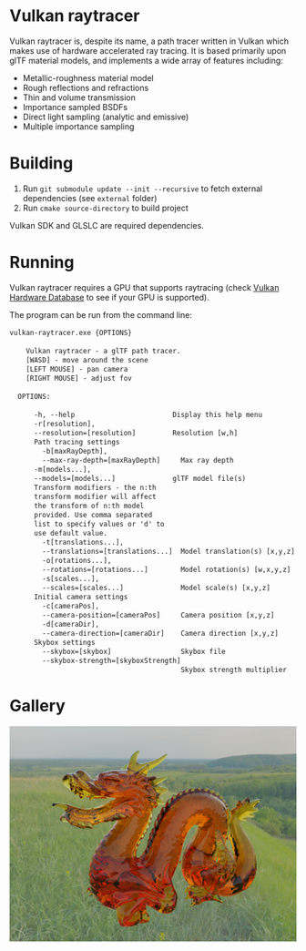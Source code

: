 # Vulkan raytracer
Vulkan raytracer is, despite its name, a path tracer written in Vulkan which makes use of hardware accelerated ray tracing. It is based primarily upon glTF material models, and implements a wide array of features including:
- Metallic-roughness material model
- Rough reflections and refractions
- Thin and volume transmission
- Importance sampled BSDFs
- Direct light sampling (analytic and emissive)
- Multiple importance sampling

# Building
1. Run `git submodule update --init --recursive` to fetch external dependencies (see `external` folder)
2. Run `cmake source-directory` to build project

Vulkan SDK and GLSLC are required dependencies.

# Running
Vulkan raytracer requires a GPU that supports raytracing (check [Vulkan Hardware Database](https://vulkan.gpuinfo.org/listdevices.php) to see if your GPU is supported).

The program can be run from the command line:

```
vulkan-raytracer.exe {OPTIONS}

    Vulkan raytracer - a glTF path tracer.
    [WASD] - move around the scene
    [LEFT MOUSE] - pan camera
    [RIGHT MOUSE] - adjust fov

  OPTIONS:

      -h, --help                        Display this help menu
      -r[resolution],
      --resolution=[resolution]         Resolution [w,h]
      Path tracing settings
        -b[maxRayDepth],
        --max-ray-depth=[maxRayDepth]     Max ray depth
      -m[models...],
      --models=[models...]              glTF model file(s)
      Transform modifiers - the n:th
      transform modifier will affect
      the transform of n:th model
      provided. Use comma separated
      list to specify values or 'd' to
      use default value.
        -t[translations...],
        --translations=[translations...]  Model translation(s) [x,y,z]
        -o[rotations...],
        --rotations=[rotations...]        Model rotation(s) [w,x,y,z]
        -s[scales...],
        --scales=[scales...]              Model scale(s) [x,y,z]
      Initial camera settings
        -c[cameraPos],
        --camera-position=[cameraPos]     Camera position [x,y,z]
        -d[cameraDir],
        --camera-direction=[cameraDir]    Camera direction [x,y,z]
      Skybox settings
        --skybox=[skybox]                 Skybox file
        --skybox-strength=[skyboxStrength]
                                          Skybox strength multiplier
```

# Gallery
![Dragon](img/dragon.png)